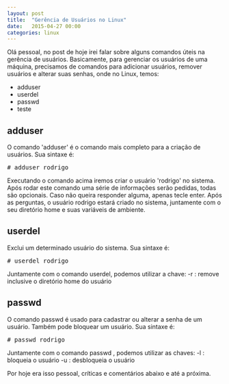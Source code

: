 ```yaml
---
layout: post
title:  "Gerência de Usuários no Linux"
date:   2015-04-27 00:00
categories: linux
---
```


Olá pessoal, no post de hoje irei falar sobre alguns comandos úteis na gerência de usuários. Basicamente, para gerenciar os usuários de uma máquina, precisamos de comandos para adicionar usuários, remover usuários e alterar suas senhas, onde no Linux, temos:

* adduser
* userdel
* passwd
* teste

## adduser

O comando 'adduser' é o comando mais completo para a criação de usuários. Sua sintaxe é:

<pre>
# adduser rodrigo
</pre>

Executando o comando acima iremos criar o usuário 'rodrigo' no sistema. Após rodar este comando uma série de informações serão pedidas, todas são opcionais. Caso não queira responder alguma, apenas tecle enter. Após as perguntas, o usuário rodrigo estará criado no sistema, juntamente com o seu diretório home e suas variáveis de ambiente.

## userdel

Exclui um determinado usuário do sistema. Sua sintaxe é:

<pre>
# userdel rodrigo
</pre>

Juntamente com o comando userdel, podemos utilizar a chave:
-r : remove inclusive o diretório home do usuário

## passwd
O comando passwd é usado para cadastrar ou alterar a senha de um usuário. Também pode bloquear um usuário. Sua sintaxe é:
<pre>
# passwd rodrigo
</pre>
Juntamente com o comando passwd , podemos utilizar as chaves:
-l : bloqueia o usuário
-u : desbloqueia o usuário

Por hoje era isso pessoal, críticas e comentários abaixo e até a próxima.
